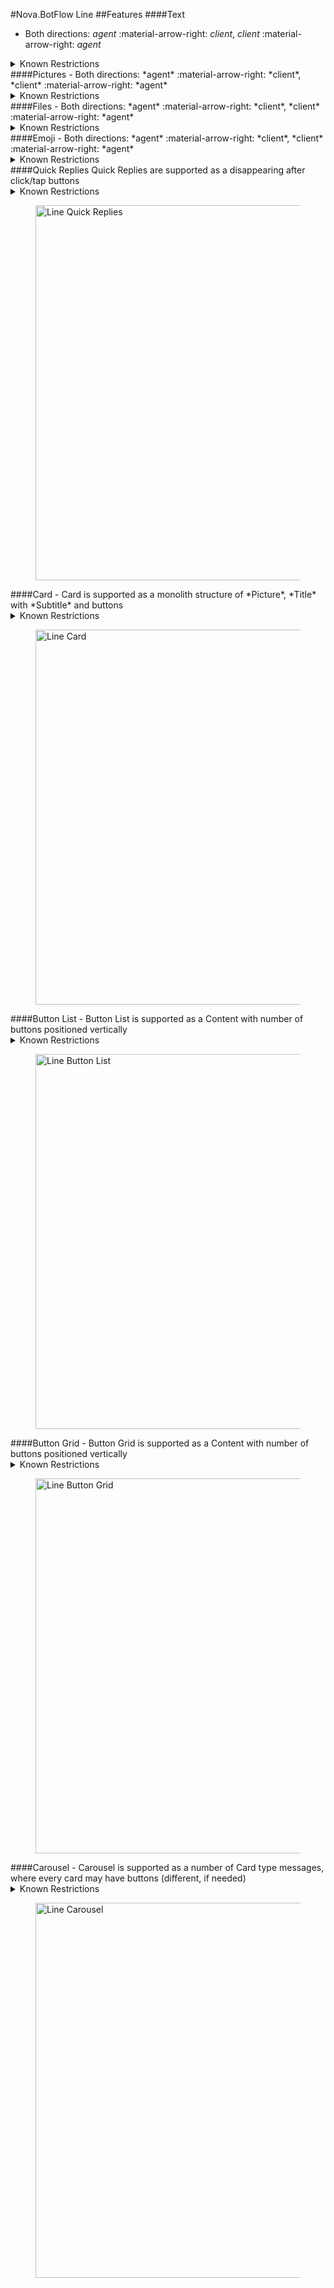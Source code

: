 #Nova.BotFlow Line
##Features
####Text
- Both directions: *agent* :material-arrow-right: *client*, *client* :material-arrow-right: *agent*

<details><summary>Known Restrictions</summary>
<p>
```
• Maximum character limit is 5000
```
</p>
</details>
####Pictures
- Both directions: *agent* :material-arrow-right: *client*, *client* :material-arrow-right: *agent*

<details><summary>Known Restrictions</summary>
<p>
```
• Formats: JPEG, PNG
• Maximum image size: no limit
• Maximum file size: 10MB
```
</p>
</details>
####Files
- Both directions: *agent* :material-arrow-right: *client*, *client* :material-arrow-right: *agent*

<details><summary>Known Restrictions</summary>
<p>
```
• File size up to 300MB
• There is a storage period of 30 days only for files larger than 50MB
• The total storage (Keep) limit is 1GB
• Most items can be saved in Keep for any length of time
• Maximum length of video: no limit
• Maximum video file size: 200MB (unofficially, can be up to 300MB, but only if there wont be API timeout)
```
</p>
</details>
####Emoji
- Both directions: *agent* :material-arrow-right: *client*, *client* :material-arrow-right: *agent*
<details><summary>Known Restrictions</summary>
<p>
```
• Maximum of 20 LINE emoji's
```
</p>
</details>
####Quick Replies
Quick Replies are supported as a disappearing after click/tap buttons
<details><summary>Known Restrictions</summary>
<p>
```
• Type: quickReply
• Maximum content length is 5000 characters
• Maximum 13 buttons
• Maximum label length is 20 characters
```
</p>
</details>
<figure> <img src="/nova.docs/components/botflow/examples/LineFlowQuickReplies.png" title="Line Quick Replies" width="600" height"500"> </a> </figure>
####Card
- Card is supported as a monolith structure of *Picture*, *Title* with *Subtitle* and buttons
<details><summary>Known Restrictions</summary>
<p>
```
• Type buttons template
• Maximum label length is 20 characters
• Maximum title length is 40 characters
• Maximum subtitle length is 60 characters
```
</p>
</details>
<figure> <img src="/nova.docs/components/botflow/examples/LineFlowCard.png" title="Line Card" width="600" height"500"> </a> </figure>
####Button List
- Button List is supported as a Content with number of buttons positioned vertically 
<details><summary>Known Restrictions</summary>
<p>
```
• Type Flex message
• Maximum label length is 20 characters
```
</p>
</details>
<figure> <img src="/nova.docs/components/botflow/examples/LineFlowButtonlist.png" title="Line Button List" width="600" height"500"> </a> </figure>
####Button Grid
- Button Grid is supported as a Content with number of buttons positioned vertically 
<details><summary>Known Restrictions</summary>
<p>
```
• Type Flex message
• Maximum label length is 20 characters
```
</p>
</details>
<figure> <img src="/nova.docs/components/botflow/examples/LineFlowButtongrid.png" title="Line Button Grid" width="600" height"500"> </a> </figure>
####Carousel
- Carousel is supported as a number of Card type messages, where every card may have buttons (different, if needed)
<details><summary>Known Restrictions</summary>
<p>
```
• Type: carousel template
• Maximum 10 cards
• Maximum label length is 20 characters
• Maximum title length is 40 characters
• Maximum subtitle length is 60 characters
• All messages in a carousel must have the same number of images, buttons, and fields
• Pictures are must be in JPEG or PNG image with a maximum width of 1024 pixels. The image URL maximum is 1,000 characters
```
</p>
</details>
<figure> <img src="/nova.docs/components/botflow/examples/LineFlowCarousel.png" title="Line Carousel" width="600" height"500"> </a> </figure>
